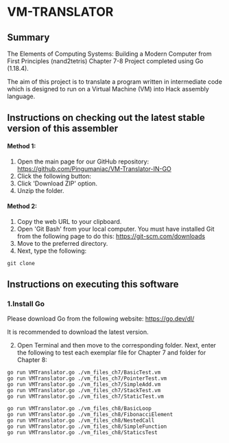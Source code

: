 # VM-TRANSLATOR

## Summary
The Elements of Computing Systems: Building a Modern Computer from First Principles (nand2tetris) Chapter 7-8 Project completed using Go (1.18.4).

The aim of this project is to translate a program written in intermediate code which is designed to run on a Virtual Machine (VM) into Hack assembly language.

## Instructions on checking out the latest stable version of this assembler

#### Method 1:
1. Open the main page for our GitHub repository: https://github.com/Pingumaniac/VM-Translator-IN-GO
2. Click the following button: <img src = "https://user-images.githubusercontent.com/63883314/115416097-69ade280-a232-11eb-8401-8c41362ab4c2.png" width="44" height="14">
3. Click 'Download ZIP' option.
4. Unzip the folder.

#### Method 2:
1.  Copy the web URL to your clipboard.
2.  Open 'Git Bash' from your local computer. You must have installed Git from the following page to do this: https://git-scm.com/downloads
3.  Move to the preferred directory.
4.  Next, type the following:
```
git clone
```

## Instructions on executing this software

### 1.Install Go

Please download Go from the following website: https://go.dev/dl/

It is recommended to download the latest version.

2. Open Terminal and then move to the corresponding folder. Next, enter the following to test each exemplar file for Chapter 7 and folder for Chapter 8:
```
go run VMTranslator.go ./vm_files_ch7/BasicTest.vm
go run VMTranslator.go ./vm_files_ch7/PointerTest.vm
go run VMTranslator.go ./vm_files_ch7/SimpleAdd.vm
go run VMTranslator.go ./vm_files_ch7/StackTest.vm
go run VMTranslator.go ./vm_files_ch7/StaticTest.vm
```
```
go run VMTranslator.go ./vm_files_ch8/BasicLoop
go run VMTranslator.go ./vm_files_ch8/FibonacciElement
go run VMTranslator.go ./vm_files_ch8/NestedCall
go run VMTranslator.go ./vm_files_ch8/SimpleFunction
go run VMTranslator.go ./vm_files_ch8/StaticsTest
```
